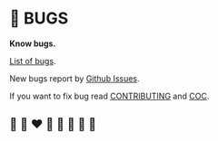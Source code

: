 # 🐛 BUGS

**Know bugs.**

[List of bugs](https://github.com/helvm/helpa/labels/bug).

New bugs report by [Github Issues](https://github.com/writeonly/helpa/issues).

If you want to fix bug read [CONTRIBUTING](CONTRIBUTING.md) and [COC](CODE_OF_CONDUCT.md).

## 🦄 🌈 ❤️ 💛 💚 💙 🤍 🖤
